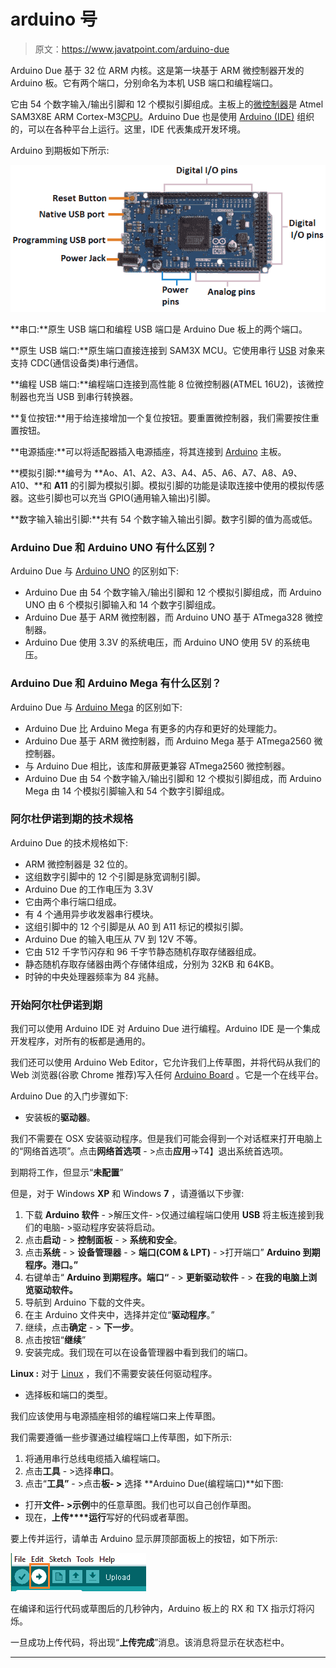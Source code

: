 # arduino 号

> 原文：<https://www.javatpoint.com/arduino-due>

Arduino Due 基于 32 位 ARM 内核。这是第一块基于 ARM 微控制器开发的 Arduino 板。它有两个端口，分别命名为本机 USB 端口和编程端口。

它由 54 个数字输入/输出引脚和 12 个模拟引脚组成。主板上的[微控制器](https://www.javatpoint.com/microcontroller)是 Atmel SAM3X8E ARM Cortex-M3[CPU](https://www.javatpoint.com/cpu-full-form)。Arduino Due 也是使用 [Arduino (IDE)](https://www.javatpoint.com/arduino-ide) 组织的，可以在各种平台上运行。这里，IDE 代表集成开发环境。

Arduino 到期板如下所示:

![Arduino Due](img/7c33603e0913eaccb6ad504f89555a96.png)

**串口:**原生 USB 端口和编程 USB 端口是 Arduino Due 板上的两个端口。

**原生 USB 端口:**原生端口直接连接到 SAM3X MCU。它使用串行 [USB](https://www.javatpoint.com/usb-full-form) 对象来支持 CDC(通信设备类)串行通信。

**编程 USB 端口:**编程端口连接到高性能 8 位微控制器(ATMEL 16U2)，该微控制器也充当 USB 到串行转换器。

**复位按钮:**用于给连接增加一个复位按钮。要重置微控制器，我们需要按住重置按钮。

**电源插座:**可以将适配器插入电源插座，将其连接到 [Arduino](https://www.javatpoint.com/arduino) 主板。

**模拟引脚:**编号为 **Ao、A1、A2、A3、A4、A5、A6、A7、A8、A9、A10、**和 **A11** 的引脚为模拟引脚。模拟引脚的功能是读取连接中使用的模拟传感器。这些引脚也可以充当 GPIO(通用输入输出)引脚。

**数字输入输出引脚:**共有 54 个数字输入输出引脚。数字引脚的值为高或低。

### Arduino Due 和 Arduino UNO 有什么区别？

Arduino Due 与 [Arduino UNO](https://www.javatpoint.com/arduino-uno) 的区别如下:

*   Arduino Due 由 54 个数字输入/输出引脚和 12 个模拟引脚组成，而 Arduino UNO 由 6 个模拟引脚输入和 14 个数字引脚组成。
*   Arduino Due 基于 ARM 微控制器，而 Arduino UNO 基于 ATmega328 微控制器。
*   Arduino Due 使用 3.3V 的系统电压，而 Arduino UNO 使用 5V 的系统电压。

### Arduino Due 和 Arduino Mega 有什么区别？

Arduino Due 与 [Arduino Mega](https://www.javatpoint.com/arduino-mega) 的区别如下:

*   Arduino Due 比 Arduino Mega 有更多的内存和更好的处理能力。
*   Arduino Due 基于 ARM 微控制器，而 Arduino Mega 基于 ATmega2560 微控制器。
*   与 Arduino Due 相比，该库和屏蔽更兼容 ATmega2560 微控制器。
*   Arduino Due 由 54 个数字输入/输出引脚和 12 个模拟引脚组成，而 Arduino Mega 由 14 个模拟引脚输入和 54 个数字引脚组成。

### 阿尔杜伊诺到期的技术规格

Arduino Due 的技术规格如下:

*   ARM 微控制器是 32 位的。
*   这组数字引脚中的 12 个引脚是脉宽调制引脚。
*   Arduino Due 的工作电压为 3.3V
*   它由两个串行端口组成。
*   有 4 个通用异步收发器串行模块。
*   这组引脚中的 12 个引脚是从 A0 到 A11 标记的模拟引脚。
*   Arduino Due 的输入电压从 7V 到 12V 不等。
*   它由 512 千字节闪存和 96 千字节静态随机存取存储器组成。
*   静态随机存取存储器由两个存储体组成，分别为 32KB 和 64KB。
*   时钟的中央处理器频率为 84 兆赫。

### 开始阿尔杜伊诺到期

我们可以使用 Arduino IDE 对 Arduino Due 进行编程。Arduino IDE 是一个集成开发程序，对所有的板都是通用的。

我们还可以使用 Arduino Web Editor，它允许我们上传草图，并将代码从我们的 Web 浏览器(谷歌 Chrome 推荐)写入任何 [Arduino Board](https://www.javatpoint.com/arduino-boards) 。它是一个在线平台。

Arduino Due 的入门步骤如下:

*   安装板的**驱动器**。

我们不需要在 OSX 安装驱动程序。但是我们可能会得到一个对话框来打开电脑上的“网络首选项”。点击**网络首选项** - >点击**应用**->T4】退出系统首选项。

到期将工作，但显示“**未配置**”

但是，对于 Windows **XP** 和 Windows **7** ，请遵循以下步骤:

1.  下载 **Arduino 软件** - >解压文件- >仅通过编程端口使用 **USB** 将主板连接到我们的电脑- >驱动程序安装将启动。
2.  点击**启动** - > **控制面板** - > **系统和安全**。
3.  点击**系统** - > **设备管理器** - > **端口(COM & LPT)** - >打开端口” **Arduino 到期程序。港口。”**
4.  右键单击“ **Arduino 到期程序。端口“** - > **更新驱动软件** - > **在我的电脑上浏览驱动软件。**
5.  导航到 Arduino 下载的文件夹。
6.  在主 Arduino 文件夹中，选择并定位“**驱动程序**。”
7.  继续，点击**确定** - > **下一步**。
8.  点击按钮“**继续**”
9.  安装完成。我们现在可以在设备管理器中看到我们的端口。

**Linux :** 对于 [Linux](https://www.javatpoint.com/linux-tutorial) ，我们不需要安装任何驱动程序。

*   选择板和端口的类型。

我们应该使用与电源插座相邻的编程端口来上传草图。

我们需要遵循一些步骤通过编程端口上传草图，如下所示:

1.  将通用串行总线电缆插入编程端口。
2.  点击**工具** - >选择**串口**。
3.  点击“**工具”** - >点击**板- >** 选择 **Arduino Due(编程端口)**如下图:

*   打开**文件- >示例**中的任意草图。我们也可以自己创作草图。
*   现在，**上传****运行**写好的代码或者草图。

要上传并运行，请单击 Arduino 显示屏顶部面板上的按钮，如下所示:

![Arduino Due](img/76c36c66ff23f43fc25fe5a36c1da3b9.png)

在编译和运行代码或草图后的几秒钟内，Arduino 板上的 RX 和 TX 指示灯将闪烁。

一旦成功上传代码，将出现“**上传完成**”消息。该消息将显示在状态栏中。

* * *